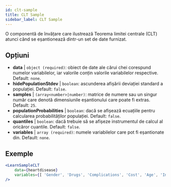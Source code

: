 ```yaml
---
id: clt-sample
title: CLT Sample
sidebar_label: CLT Sample
---
```


O componentă de învățare care ilustrează Teorema limitei centrale (CLT) atunci când se eșantionează dintr-un set de date furnizat.

## Opțiuni

* __data__ | `object (required)`: obiect de date ale cărui chei corespund numelor variabilelor, iar valorile conțin valorile variabilelor respective. Default: `none`.
* __hidePopulationStdev__ | `boolean`: ascunderea afișării deviației standard a populației. Default: `false`.
* __samples__ | `(array<number>|number)`: matrice de numere sau un singur număr care denotă dimensiunile eșantionului care poate fi extras. Default: `25`.
* __populationProbabilities__ | `boolean`: dacă se afișează ecuațiile pentru calcularea probabilităților populației. Default: `false`.
* __quantiles__ | `boolean`: dacă trebuie să se afișeze instrumentul de calcul al oricăror cuantile. Default: `false`.
* __variables__ | `array (required)`: numele variabilelor care pot fi eșantionate din. Default: `none`.


## Exemple

```jsx live
<LearnSampleCLT 
    data={heartdisease} 
    variables={[ 'Gender', 'Drugs', 'Complications', 'Cost', 'Age', 'Interventions', 'ERVisit', 'Comorbidities', 'Duration' ]}
/>
```

